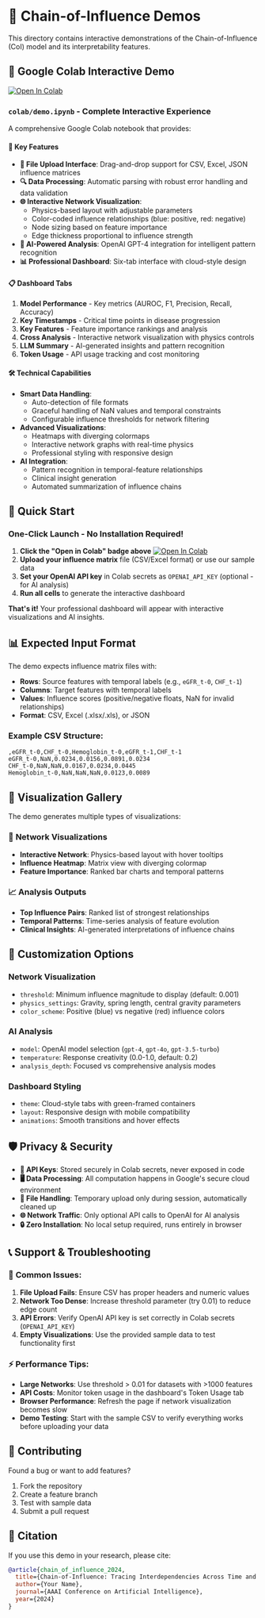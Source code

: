 # 🚀 Chain-of-Influence Demos

This directory contains interactive demonstrations of the Chain-of-Influence (CoI) model and its interpretability features.

## 📓 Google Colab Interactive Demo

[![Open In Colab](https://colab.research.google.com/assets/colab-badge.svg)](https://colab.research.google.com/github/your-username/your-repo-name/blob/main/demos/colab/demo.ipynb)

### `colab/demo.ipynb` - Complete Interactive Experience

A comprehensive Google Colab notebook that provides:

#### 🎯 **Key Features**

- **📁 File Upload Interface**: Drag-and-drop support for CSV, Excel, JSON influence matrices
- **🔍 Data Processing**: Automatic parsing with robust error handling and data validation
- **🌐 Interactive Network Visualization**: 
  - Physics-based layout with adjustable parameters
  - Color-coded influence relationships (blue: positive, red: negative)
  - Node sizing based on feature importance
  - Edge thickness proportional to influence strength
- **🤖 AI-Powered Analysis**: OpenAI GPT-4 integration for intelligent pattern recognition
- **📊 Professional Dashboard**: Six-tab interface with cloud-style design

#### 📋 **Dashboard Tabs**

1. **Model Performance** - Key metrics (AUROC, F1, Precision, Recall, Accuracy)
2. **Key Timestamps** - Critical time points in disease progression
3. **Key Features** - Feature importance rankings and analysis
4. **Cross Analysis** - Interactive network visualization with physics controls
5. **LLM Summary** - AI-generated insights and pattern recognition
6. **Token Usage** - API usage tracking and cost monitoring

#### 🛠️ **Technical Capabilities**

- **Smart Data Handling**: 
  - Auto-detection of file formats
  - Graceful handling of NaN values and temporal constraints
  - Configurable influence thresholds for network filtering
- **Advanced Visualizations**:
  - Heatmaps with diverging colormaps
  - Interactive network graphs with real-time physics
  - Professional styling with responsive design
- **AI Integration**:
  - Pattern recognition in temporal-feature relationships
  - Clinical insight generation
  - Automated summarization of influence chains

## 🚀 **Quick Start**

### **One-Click Launch - No Installation Required!**

1. **Click the "Open in Colab" badge above** [![Open In Colab](https://colab.research.google.com/assets/colab-badge.svg)](https://colab.research.google.com/github/your-username/your-repo-name/blob/main/demos/colab/demo.ipynb)
2. **Upload your influence matrix** file (CSV/Excel format) or use our sample data
3. **Set your OpenAI API key** in Colab secrets as `OPENAI_API_KEY` (optional - for AI analysis)
4. **Run all cells** to generate the interactive dashboard

**That's it!** Your professional dashboard will appear with interactive visualizations and AI insights.

## 📊 **Expected Input Format**

The demo expects influence matrix files with:

- **Rows**: Source features with temporal labels (e.g., `eGFR_t-0`, `CHF_t-1`)
- **Columns**: Target features with temporal labels
- **Values**: Influence scores (positive/negative floats, NaN for invalid relationships)
- **Format**: CSV, Excel (.xlsx/.xls), or JSON

### Example CSV Structure:
```
,eGFR_t-0,CHF_t-0,Hemoglobin_t-0,eGFR_t-1,CHF_t-1
eGFR_t-0,NaN,0.0234,0.0156,0.0891,0.0234
CHF_t-0,NaN,NaN,0.0167,0.0234,0.0445
Hemoglobin_t-0,NaN,NaN,NaN,0.0123,0.0089
```

## 🎨 **Visualization Gallery**

The demo generates multiple types of visualizations:

### 🔗 **Network Visualizations**
- **Interactive Network**: Physics-based layout with hover tooltips
- **Influence Heatmap**: Matrix view with diverging colormap
- **Feature Importance**: Ranked bar charts and temporal patterns

### 📈 **Analysis Outputs**
- **Top Influence Pairs**: Ranked list of strongest relationships
- **Temporal Patterns**: Time-series analysis of feature evolution
- **Clinical Insights**: AI-generated interpretations of influence chains

## 🔧 **Customization Options**

### Network Visualization
- `threshold`: Minimum influence magnitude to display (default: 0.001)
- `physics_settings`: Gravity, spring length, central gravity parameters
- `color_scheme`: Positive (blue) vs negative (red) influence colors

### AI Analysis
- `model`: OpenAI model selection (`gpt-4`, `gpt-4o`, `gpt-3.5-turbo`)
- `temperature`: Response creativity (0.0-1.0, default: 0.2)
- `analysis_depth`: Focused vs comprehensive analysis modes

### Dashboard Styling
- `theme`: Cloud-style tabs with green-framed containers
- `layout`: Responsive design with mobile compatibility
- `animations`: Smooth transitions and hover effects

## 🛡️ **Privacy & Security**

- **🔐 API Keys**: Stored securely in Colab secrets, never exposed in code
- **🖥️ Data Processing**: All computation happens in Google's secure cloud environment
- **📁 File Handling**: Temporary upload only during session, automatically cleaned up
- **🌐 Network Traffic**: Only optional API calls to OpenAI for AI analysis
- **🔒 Zero Installation**: No local setup required, runs entirely in browser

## 📞 **Support & Troubleshooting**

### 🚨 **Common Issues:**
1. **File Upload Fails**: Ensure CSV has proper headers and numeric values
2. **Network Too Dense**: Increase threshold parameter (try 0.01) to reduce edge count  
3. **API Errors**: Verify OpenAI API key is set correctly in Colab secrets (`OPENAI_API_KEY`)
4. **Empty Visualizations**: Use the provided sample data to test functionality first

### ⚡ **Performance Tips:**
- **Large Networks**: Use threshold > 0.01 for datasets with >1000 features
- **API Costs**: Monitor token usage in the dashboard's Token Usage tab
- **Browser Performance**: Refresh the page if network visualization becomes slow
- **Demo Testing**: Start with the sample CSV to verify everything works before uploading your data

## 🤝 **Contributing**

Found a bug or want to add features? 
1. Fork the repository
2. Create a feature branch
3. Test with sample data
4. Submit a pull request

## 📝 **Citation**

If you use this demo in your research, please cite:
```bibtex
@article{chain_of_influence_2024,
  title={Chain-of-Influence: Tracing Interdependencies Across Time and Features in Clinical Predictive Modeling},
  author={Your Name},
  journal={AAAI Conference on Artificial Intelligence},
  year={2024}
}
``` 